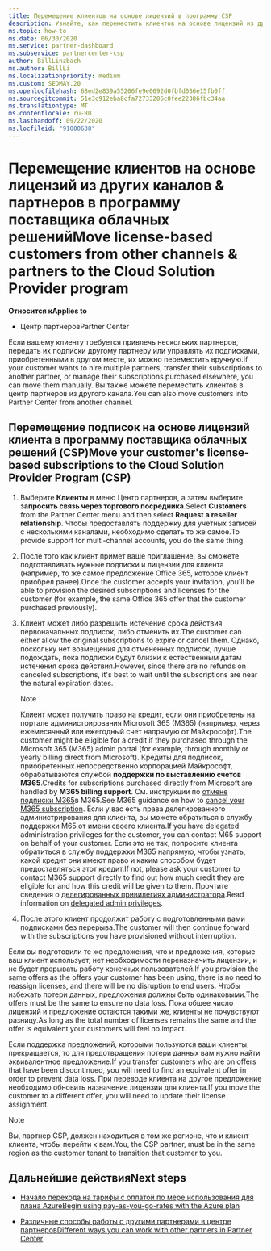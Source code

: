 ```yaml
---
title: Перемещение клиентов на основе лицензий в программу CSP
description: Узнайте, как переместить клиентов на основе лицензий из других каналов или другого партнера в программу поставщика облачных решений (CSP) в центре партнеров.
ms.topic: how-to
ms.date: 06/30/2020
ms.service: partner-dashboard
ms.subservice: partnercenter-csp
author: BillLinzbach
ms.author: BillLi
ms.localizationpriority: medium
ms.custom: SEOMAY.20
ms.openlocfilehash: 68ed2e839a55206fe9e0692d0fbfd086e15fb0ff
ms.sourcegitcommit: 51e3c912eba8cfa72733206c0fee22386fbc34aa
ms.translationtype: MT
ms.contentlocale: ru-RU
ms.lasthandoff: 09/22/2020
ms.locfileid: "91000638"
---
```

# <a name="move-license-based-customers-from-other-channels--partners-to-the-cloud-solution-provider-program"></a><span data-ttu-id="ff89e-103">Перемещение клиентов на основе лицензий из других каналов & партнеров в программу поставщика облачных решений</span><span class="sxs-lookup"><span data-stu-id="ff89e-103">Move license-based customers from other channels & partners to the Cloud Solution Provider program</span></span>

<span data-ttu-id="ff89e-104">**Относится к**</span><span class="sxs-lookup"><span data-stu-id="ff89e-104">**Applies to**</span></span>

- <span data-ttu-id="ff89e-105">Центр партнеров</span><span class="sxs-lookup"><span data-stu-id="ff89e-105">Partner Center</span></span>

<span data-ttu-id="ff89e-106">Если вашему клиенту требуется привлечь нескольких партнеров, передать их подписки другому партнеру или управлять их подписками, приобретенными в другом месте, их можно переместить вручную.</span><span class="sxs-lookup"><span data-stu-id="ff89e-106">If your customer wants to hire multiple partners, transfer their subscriptions to another partner, or manage their subscriptions purchased elsewhere, you can move them manually.</span></span> <span data-ttu-id="ff89e-107">Вы также можете переместить клиентов в центр партнеров из другого канала.</span><span class="sxs-lookup"><span data-stu-id="ff89e-107">You can also move customers into Partner Center from another channel.</span></span>

## <a name="move-your-customers-license-based-subscriptions-to-the-cloud-solution-provider-program-csp"></a><span data-ttu-id="ff89e-108">Перемещение подписок на основе лицензий клиента в программу поставщика облачных решений (CSP)</span><span class="sxs-lookup"><span data-stu-id="ff89e-108">Move your customer's license-based subscriptions to the Cloud Solution Provider Program (CSP)</span></span>

1. <span data-ttu-id="ff89e-109">Выберите **Клиенты** в меню Центр партнеров, а затем выберите **запросить связь через торгового посредника**.</span><span class="sxs-lookup"><span data-stu-id="ff89e-109">Select **Customers** from the Partner Center menu and then select **Request a reseller relationship**.</span></span> <span data-ttu-id="ff89e-110">Чтобы предоставлять поддержку для учетных записей с несколькими каналами, необходимо сделать то же самое.</span><span class="sxs-lookup"><span data-stu-id="ff89e-110">To provide support for multi-channel accounts, you do the same thing.</span></span>

2. <span data-ttu-id="ff89e-111">После того как клиент примет ваше приглашение, вы сможете подготавливать нужные подписки и лицензии для клиента (например, то же самое предложение Office 365, которое клиент приобрел ранее).</span><span class="sxs-lookup"><span data-stu-id="ff89e-111">Once the customer accepts your invitation, you'll be able to provision the desired subscriptions and licenses for the customer (for example, the same Office 365 offer that the customer purchased previously).</span></span>

3. <span data-ttu-id="ff89e-112">Клиент может либо разрешить истечение срока действия первоначальных подписок, либо отменить их.</span><span class="sxs-lookup"><span data-stu-id="ff89e-112">The customer can either allow the original subscriptions to expire or cancel them.</span></span> <span data-ttu-id="ff89e-113">Однако, поскольку нет возмещения для отмененных подписок, лучше подождать, пока подписки будут близки к естественным датам истечения срока действия.</span><span class="sxs-lookup"><span data-stu-id="ff89e-113">However, since there are no refunds on canceled subscriptions, it's best to wait until the  subscriptions are near the natural expiration dates.</span></span>


   >[!NOTE]
   ><span data-ttu-id="ff89e-114">Клиент может получить право на кредит, если они приобретены на портале администрирования Microsoft 365 (M365) (например, через ежемесячный или ежегодный счет напрямую от Майкрософт).</span><span class="sxs-lookup"><span data-stu-id="ff89e-114">The customer might be eligible for a credit if they purchased through the Microsoft 365 (M365) admin portal (for example, through monthly or yearly billing direct from Microsoft).</span></span> <span data-ttu-id="ff89e-115">Кредиты для подписок, приобретенных непосредственно корпорацией Майкрософт, обрабатываются службой **поддержки по выставлению счетов M365**.</span><span class="sxs-lookup"><span data-stu-id="ff89e-115">Credits for subscriptions purchased directly from Microsoft are handled by **M365 billing support**.</span></span> <span data-ttu-id="ff89e-116">См. инструкции по [отмене подписки M365](/microsoft-365/commerce/subscriptions/cancel-your-subscription)в M365.</span><span class="sxs-lookup"><span data-stu-id="ff89e-116">See M365 guidance on how to [cancel your M365 subscription](/microsoft-365/commerce/subscriptions/cancel-your-subscription).</span></span> <span data-ttu-id="ff89e-117">Если у вас есть права делегированного администрирования для клиента, вы можете обратиться в службу поддержки M65 от имени своего клиента.</span><span class="sxs-lookup"><span data-stu-id="ff89e-117">If you have delegated administration privileges for the customer, you can contact M65 support on behalf of your customer.</span></span> <span data-ttu-id="ff89e-118">Если это не так, попросите клиента обратиться в службу поддержки M365 напрямую, чтобы узнать, какой кредит они имеют право и каким способом будет предоставляться этот кредит.</span><span class="sxs-lookup"><span data-stu-id="ff89e-118">If not, please ask your customer to contact M365 support directly to find out how much credit they are eligible for and how this credit will be given to them.</span></span> <span data-ttu-id="ff89e-119">Прочтите сведения о [делегированных привилегиях администратора](customers-revoke-admin-privileges.md).</span><span class="sxs-lookup"><span data-stu-id="ff89e-119">Read information on [delegated admin privileges](customers-revoke-admin-privileges.md).</span></span>


4. <span data-ttu-id="ff89e-120">После этого клиент продолжит работу с подготовленными вами подписками без перерыва.</span><span class="sxs-lookup"><span data-stu-id="ff89e-120">The customer will then continue forward with the subscriptions you have provisioned without interruption.</span></span>

<span data-ttu-id="ff89e-121">Если вы подготовили те же предложения, что и предложения, которые ваш клиент использует, нет необходимости переназначить лицензии, и не будет прерывать работу конечных пользователей.</span><span class="sxs-lookup"><span data-stu-id="ff89e-121">If you provision the same offers as the offers your customer has been using, there is no need to reassign licenses, and there will be no disruption to end users.</span></span> <span data-ttu-id="ff89e-122">Чтобы избежать потери данных, предложения должны быть одинаковыми.</span><span class="sxs-lookup"><span data-stu-id="ff89e-122">The offers must be the same to ensure no data loss.</span></span> <span data-ttu-id="ff89e-123">Пока общее число лицензий и предложение остаются такими же, клиенты не почувствуют разницу.</span><span class="sxs-lookup"><span data-stu-id="ff89e-123">As long as the total number of licenses remains the same and the offer is equivalent your customers will feel no impact.</span></span>

<span data-ttu-id="ff89e-124">Если поддержка предложений, которыми пользуются ваши клиенты, прекращается, то для предотвращения потери данных вам нужно найти эквивалентное предложение.</span><span class="sxs-lookup"><span data-stu-id="ff89e-124">If you transfer customers who are on offers that have been discontinued, you will need to find an equivalent offer in order to prevent data loss.</span></span> <span data-ttu-id="ff89e-125">При переводе клиента на другое предложение необходимо обновить назначение лицензии для клиента.</span><span class="sxs-lookup"><span data-stu-id="ff89e-125">If you move the customer to a different offer, you will need to update their license assignment.</span></span>

>[!NOTE]
> <span data-ttu-id="ff89e-126">Вы, партнер CSP, должен находиться в том же регионе, что и клиент клиента, чтобы перейти к вам.</span><span class="sxs-lookup"><span data-stu-id="ff89e-126">You, the CSP partner, must be in the same region as the customer tenant to transition that customer to you.</span></span>

## <a name="next-steps"></a><span data-ttu-id="ff89e-127">Дальнейшие действия</span><span class="sxs-lookup"><span data-stu-id="ff89e-127">Next steps</span></span>

- [<span data-ttu-id="ff89e-128">Начало перехода на тарифы с оплатой по мере использования для плана Azure</span><span class="sxs-lookup"><span data-stu-id="ff89e-128">Begin using pay-as-you-go-rates with the Azure plan</span></span>](azure-plan-get-started.md)
 

- [<span data-ttu-id="ff89e-129">Различные способы работы с другими партнерами в центре партнеров</span><span class="sxs-lookup"><span data-stu-id="ff89e-129">Different ways you can work with other partners in Partner Center</span></span>](work-with-other-partners.md)